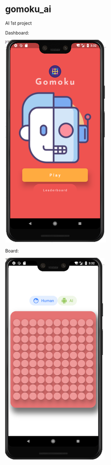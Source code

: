 # gomoku_ai

AI 1st project

Dashboard:


![GitHub Logo](/images/dash.PNG)

Board:


![GitHub Logo](/images/board.PNG)
